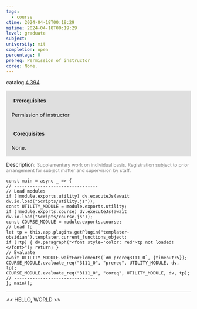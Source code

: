 ```yaml
---
tags:
  - course
ctime: 2024-04-18T00:19:29
mstime: 2024-04-18T00:19:29
level: graduate
subject: 
university: mit
completion: open
percentage: 0
prereq: Permission of instructor
coreq: None.
---
```


catalog [4.394](http://student.mit.edu/catalog/m4c.html#4.394)

<span style="display: block; padding: 15px; background-color: rgb(100, 100, 100, 0.2);"><font id="m_prereq3111_0" style="display: block; font-family: Arial, sans-serif; font-weight: bold; padding: 5px">Prerequisites</font><br><span id="prereq3111_0">Permission of instructor</span></span>
<span style="display: block; padding: 15px; background-color: rgb(100, 100, 100, 0.2);"><font id="m_coreq3111_0" style="display: block; font-family: Arial, sans-serif; font-weight: bold; padding: 5px">Corequisites</font><br><span id="coreq3111_0">None.</span></span>

<font style="">Description:</font>
<font style="color: grey; font-size: 0.8rem;">Supplementary work on individual basis. Registration subject to prior arrangement for subject matter and supervision by staff.</font>

```dataviewjs
const main = async _ => {
// --------------------------------
// Load modules
if (!module.exports.utility) dv.executeJs(await dv.io.load("Scripts/utility.js"));
const UTILITY_MODULE = module.exports.utility;
if (!module.exports.course) dv.executeJs(await dv.io.load("Scripts/course.js"));
const COURSE_MODULE = module.exports.course;
// Load tp
let tp = this.app.plugins.getPlugin("templater-obsidian").templater.current_functions_object;
if (!tp) { dv.paragraph("<font style='color: red'>tp not loaded!</font>"); return; }
// Evaluate
await UTILITY_MODULE.waitForElements(`#m_prereq3111_0`, {timeout:5});
COURSE_MODULE.evaluate_req("3111_0", "prereq", UTILITY_MODULE, dv, tp);
COURSE_MODULE.evaluate_req("3111_0", "coreq", UTILITY_MODULE, dv, tp);
// --------------------------------
}; main();
```

---

<< HELLO, WORLD >>

